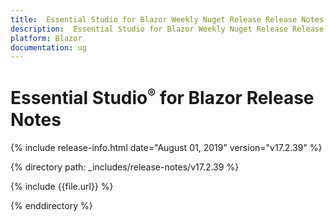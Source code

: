 ```yaml
---
title:  Essential Studio for Blazor Weekly Nuget Release Release Notes  
description:  Essential Studio for Blazor Weekly Nuget Release Release Notes  
platform: Blazor
documentation: ug
---
```


# Essential Studio<sup style="font-size:70%">&reg;</sup> for Blazor  Release Notes  

{% include release-info.html date="August 01, 2019"  version="v17.2.39" %} 

{% directory path: _includes/release-notes/v17.2.39 %}

{% include {{file.url}} %}

{% enddirectory %}

